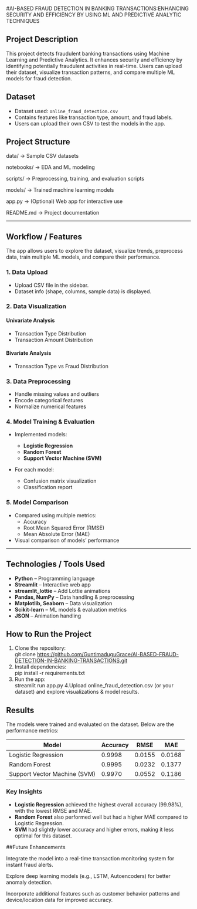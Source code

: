 #AI-BASED FRAUD DETECTION IN BANKING TRANSACTIONS:ENHANCING SECURITY AND EFFICIENCY BY USING ML AND PREDICTIVE ANALYTIC TECHNIQUES
## Project Description
This project detects fraudulent banking transactions using Machine Learning and Predictive Analytics. 
It enhances security and efficiency by identifying potentially fraudulent activities in real-time.
Users can upload their dataset, visualize transaction patterns, and compare multiple ML models for fraud detection.
## Dataset
- Dataset used: `online_fraud_detection.csv`
- Contains features like transaction type, amount, and fraud labels.
- Users can upload their own CSV to test the models in the app.
## Project Structure
data/ -> Sample CSV datasets

notebooks/ -> EDA and ML modeling

scripts/ -> Preprocessing, training, and evaluation scripts

models/ -> Trained machine learning models

app.py -> (Optional) Web app for interactive use

README.md -> Project documentation   

---

## Workflow / Features
The app allows users to explore the dataset, visualize trends, preprocess data, train multiple ML models, and compare their performance.

### 1. Data Upload
- Upload CSV file in the sidebar.
- Dataset info (shape, columns, sample data) is displayed.
  

### 2. Data Visualization
#### Univariate Analysis
- Transaction Type Distribution  
- Transaction Amount Distribution

#### Bivariate Analysis
- Transaction Type vs Fraud Distribution

### 3. Data Preprocessing
- Handle missing values and outliers  
- Encode categorical features  
- Normalize numerical features  

### 4. Model Training & Evaluation
- Implemented models:
  - **Logistic Regression**  
  - **Random Forest**  
  - **Support Vector Machine (SVM)**  

- For each model:
  - Confusion matrix visualization  
  - Classification report
### 5. Model Comparison
- Compared using multiple metrics:
  - Accuracy  
  - Root Mean Squared Error (RMSE)  
  - Mean Absolute Error (MAE)  
- Visual comparison of models’ performance  

---
## Technologies / Tools Used
- **Python** – Programming language  
- **Streamlit** – Interactive web app  
- **streamlit_lottie** – Add Lottie animations  
- **Pandas, NumPy** – Data handling & preprocessing  
- **Matplotlib, Seaborn** – Data visualization  
- **Scikit-learn** – ML models & evaluation metrics  
- **JSON** – Animation handling
## How to Run the Project
1. Clone the repository:  
   git clone https://github.com/GuntimaduguGrace/AI-BASED-FRAUD-DETECTION-IN-BANKING-TRANSACTIONS.git
2. Install dependencies:  
   pip install -r requirements.txt
3. Run the app:  
   streamlit run app.py
4.Upload online_fraud_detection.csv (or your dataset) and explore visualizations & model results.

## Results

The models were trained and evaluated on the dataset. Below are the performance metrics:

| Model                | Accuracy | RMSE   | MAE    |
|-----------------------|----------|--------|--------|
| Logistic Regression   | 0.9998   | 0.0155 | 0.0168 |
| Random Forest         | 0.9995   | 0.0232 | 0.1377 |
| Support Vector Machine (SVM) | 0.9970   | 0.0552 | 0.1186 |

### Key Insights
- **Logistic Regression** achieved the highest overall accuracy (99.98%), with the lowest RMSE and MAE.  
- **Random Forest** also performed well but had a higher MAE compared to Logistic Regression.  
- **SVM** had slightly lower accuracy and higher errors, making it less optimal for this dataset.  


##Future Enhancements

Integrate the model into a real-time transaction monitoring system for instant fraud alerts.

Explore deep learning models (e.g., LSTM, Autoencoders) for better anomaly detection.

Incorporate additional features such as customer behavior patterns and device/location data for improved accuracy.



